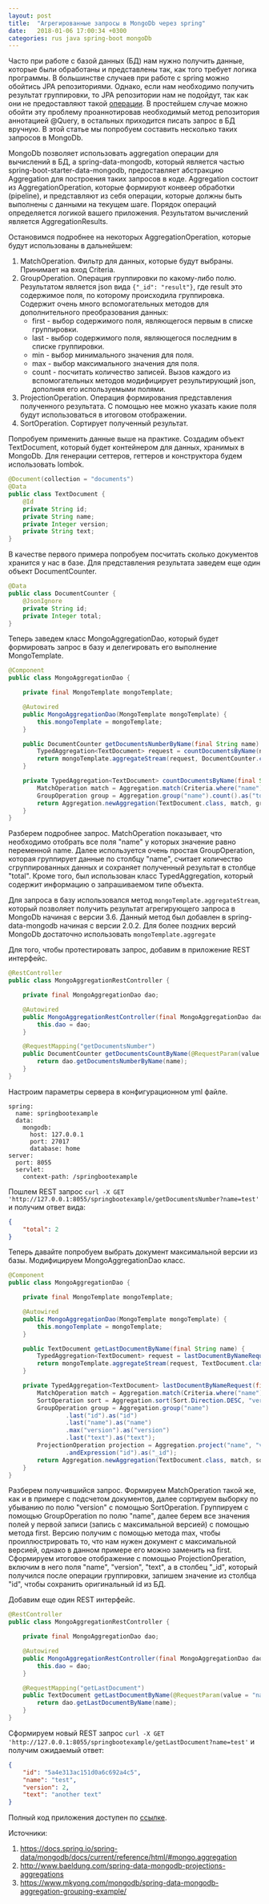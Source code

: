 ```yaml
---
layout: post
title:  "Агрегированные запросы в MongoDb через spring"
date:   2018-01-06 17:00:34 +0300
categories: rus java spring-boot mongoDb
---
```

Часто при работе с базой данных (БД) нам нужно получить данные, которые были обработаны и представлены так, как того требует логика программы. В большинстве случаев при работе с spring можно обойтись JPA репозиториями. Однако, если нам необходимо получить результат группировки, то JPA репозитории нам не подойдут, так как они не предоставляют такой [операции][1]. В простейшем случае можно обойти эту проблему проаннотировав необходимый метод репозитория аннотацией @Query, в остальных приходится писать запрос в БД вручную. В этой статье мы попробуем составить несколько таких запросов в MongoDb.

MongoDb позволяет использовать aggregation операции для вычислений в БД, а spring-data-mongodb, который является частью spring-boot-starter-data-mongodb, предоставляет абстракцию Aggregation для построения таких запросов в коде. Aggregation состоит из AggregationOperation, которые формируют конвеер обработки (pipeline), и представляют из себя операции, которые должны быть выполнены с данными на текущем шаге. Порядок операций определяется логикой вашего приложения. Результатом вычислений является AggregationResults.

Остановимся подробнее на некоторых AggregationOperation, которые будут использованы в дальнейшем:
1. MatchOperation. Фильтр для данных, которые будут выбраны. Принимает на вход Criteria.
2. GroupOperation. Операция группировки по какому-либо полю. Результатом является json вида `{"_id": "result"}`, где result это содержимое поля, по которому происходила группировка. Содержит очень много вспомогательных методов для дополнительного преобразования данных:
    * first - выбор содержимого поля, являющегося первым в списке группировки.
    * last - выбор содержимого поля, являющегося последним в списке группировки.
    * min - выбор минимального значения для поля.
    * max - выбор максимального значения для поля.
    * count - посчитать количество записей.
Вызов каждого из вспомогательных методов модифицирует результирующий json, дополняя его используемыми полями.
3. ProjectionOperation. Операция формирования представления полученного результата. С помощью нее можно указать какие поля будут использоваться в итоговом отображении.
4. SortOperation. Сортирует полученный результат.

Попробуем применить данные выше на практике. Создадим объект TextDocument, который будет контейнером для данных, хранимых в MongoDb. Для генерации сеттеров, геттеров и конструктора будем использовать lombok.
``` java
@Document(collection = "documents")
@Data
public class TextDocument {
    @Id
    private String id;
    private String name;
    private Integer version;
    private String text;
}
```

В качестве первого примера попробуем посчитать сколько документов хранится у нас в базе. Для представления результата заведем еще один объект DocumentCounter.
``` java
@Data
public class DocumentCounter {
    @JsonIgnore
    private String id;
    private Integer total;
}
```

Теперь заведем класс MongoAggregationDao, который будет формировать запрос в базу и делегировать его выполнение MongoTemplate.
``` java
@Component
public class MongoAggregationDao {

    private final MongoTemplate mongoTemplate;

    @Autowired
    public MongoAggregationDao(MongoTemplate mongoTemplate) {
        this.mongoTemplate = mongoTemplate;
    }

    public DocumentCounter getDocumentsNumberByName(final String name) {
        TypedAggregation<TextDocument> request = countDocumentsByName(name);
        return mongoTemplate.aggregateStream(request, DocumentCounter.class).next();
    }

    private TypedAggregation<TextDocument> countDocumentsByName(final String name) {
        MatchOperation match = Aggregation.match(Criteria.where("name").is(name));
        GroupOperation group = Aggregation.group("name").count().as("total");
        return Aggregation.newAggregation(TextDocument.class, match, group);
    }
}
```

Разберем подробнее запрос. MatchOperation показывает, что необходимо отобрать все поля "name" у которых значение равно переменной name. Далее используется очень простая GroupOperation, которая группирует данные по столбцу "name", считает количество сгруппированных данных и сохраняет полученный результат в столбце "total". Кроме того, был использован класс TypedAggregation, который содержит информацию о запрашиваемом типе объекта.

Для запроса в базу использовался метод `mongoTemplate.aggregateStream`, который позволяет получить результат агрегирующего запроса в MongoDb начиная с версии 3.6. Данный метод был добавлен в spring-data-mongodb начиная с версии 2.0.2. Для более поздних версий MongoDb достаточно использовать `mongoTemplate.aggregate`

Для того, чтобы протестировать запрос, добавим в приложение REST интерфейс.
``` java
@RestController
public class MongoAggregationRestController {

    private final MongoAggregationDao dao;

    @Autowired
    public MongoAggregationRestController(final MongoAggregationDao dao) {
        this.dao = dao;
    }

    @RequestMapping("getDocumentsNumber")
    public DocumentCounter getDocumentsCountByName(@RequestParam(value = "name") final String name) {
        return dao.getDocumentsNumberByName(name);
    }
}
``` 

Настроим параметры сервера в конфигурационном yml файле.
```
spring:
  name: springbootexample
  data:
    mongodb:
      host: 127.0.0.1
      port: 27017
      database: home
server:
  port: 8055
  servlet:
    context-path: /springbootexample
```

Пошлем REST запрос `curl -X GET 'http://127.0.0.1:8055/springbootexample/getDocumentsNumber?name=test'` и получим ответ вида:
``` json
{
    "total": 2
}
```

Теперь давайте попробуем выбрать документ максимальной версии из базы. Модифицируем MongoAggregationDao класс.
``` java
@Component
public class MongoAggregationDao {

    private final MongoTemplate mongoTemplate;

    @Autowired
    public MongoAggregationDao(MongoTemplate mongoTemplate) {
        this.mongoTemplate = mongoTemplate;
    }

    public TextDocument getLastDocumentByName(final String name) {
        TypedAggregation<TextDocument> request = lastDocumentByNameRequest(name);
        return mongoTemplate.aggregateStream(request, TextDocument.class).next();
    }

    private TypedAggregation<TextDocument> lastDocumentByNameRequest(final String name) {
        MatchOperation match = Aggregation.match(Criteria.where("name").is(name));
        SortOperation sort = Aggregation.sort(Sort.Direction.DESC, "version");
        GroupOperation group = Aggregation.group("name")
                .last("id").as("id")
                .last("name").as("name")
                .max("version").as("version")
                .last("text").as("text");
        ProjectionOperation projection = Aggregation.project("name", "version", "text")
                .andExpression("id").as("_id");
        return Aggregation.newAggregation(TextDocument.class, match, sort, group, projection);
    }
}
```

Разберем получившийся запрос. Формируем MatchOperation такой же, как и в примере с подсчетом документов, далее сортируем выборку по убыванию по полю "version" с помощью SortOperation. Группируем с помощью GroupOperation по полю "name", далее берем все значения полей у первой записи (запись с максимальной версией) с помощью метода first. Версию получим с помощью метода max, чтобы проиллюстрировать то, что нам нужен документ с максимальной версией, однако в данном примере его можно заменить на first. Сформируем итоговое отображение с помощью ProjectionOperation, включим в него поля "name", "version", "text", а в столбец "\_id", который получился после операции группировки, запишем значение из столбца "id", чтобы сохранить оригинальный id из БД.

Добавим еще один REST интерфейс.
``` java
@RestController
public class MongoAggregationRestController {

    private final MongoAggregationDao dao;

    @Autowired
    public MongoAggregationRestController(final MongoAggregationDao dao) {
        this.dao = dao;
    }

    @RequestMapping("getLastDocument")
    public TextDocument getLastDocumentByName(@RequestParam(value = "name") final String name) {
        return dao.getLastDocumentByName(name);
    }
}
```

Сформируем новый REST запрос `curl -X GET 'http://127.0.0.1:8055/springbootexample/getLastDocument?name=test'` и получим ожидаемый ответ:
``` json
{
    "id": "5a4e313ac151d0a6c692a4c5",
    "name": "test",
    "version": 2,
    "text": "another text"
}
```
Полный код приложения доступен по [ссылке](https://github.com/burnout171/spring-boot-example).

Источники:
1. <https://docs.spring.io/spring-data/mongodb/docs/current/reference/html/#mongo.aggregation>
2. <http://www.baeldung.com/spring-data-mongodb-projections-aggregations>
3. <https://www.mkyong.com/mongodb/spring-data-mongodb-aggregation-grouping-example/>

[1]: <https://docs.spring.io/spring-data/jpa/docs/current/reference/html/#jpa.query-methods.query-creation>